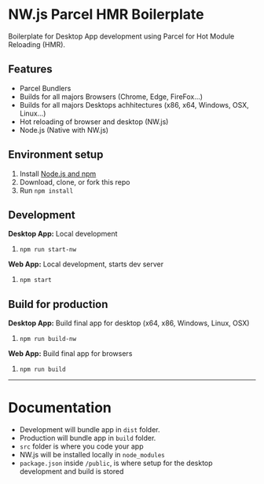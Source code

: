 # NW.js Parcel HMR Boilerplate

Boilerplate for Desktop App development using Parcel for Hot Module Reloading (HMR).


## Features

* Parcel Bundlers
* Builds for all majors Browsers (Chrome, Edge, FireFox...)
* Builds for all majors Desktops achhitectures (x86, x64, Windows, OSX, Linux...)
* Hot reloading of browser and desktop (NW.js)
* Node.js (Native with NW.js)



## Environment setup

1. Install [Node.js and npm](https://nodejs.org)
1. Download, clone, or fork this repo
1. Run `npm install`

## Development

**Desktop App:** Local development

1. `npm run start-nw`

**Web App:** Local development, starts dev server

1. `npm start`


## Build for production

**Desktop App:** Build final app for desktop (x64, x86, Windows, Linux, OSX)

1. `npm run build-nw`

**Web App:** Build final app for browsers

1. `npm run build`


* * *


# Documentation

* Development will bundle app in `dist` folder.
* Production will bundle app in `build` folder.
* `src` folder is where you code your app
* NW.js will be installed locally in `node_modules`
* `package.json` inside `/public`, is where setup for the desktop development and build is stored
